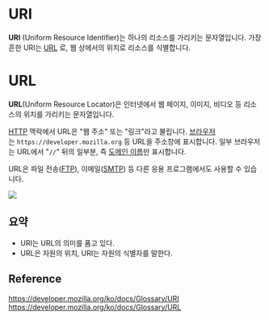 # URI

**URI**
(Uniform Resource Identifier)는 하나의 리소스를 가리키는 문자열입니다. 가장 흔한 URI는 [URL](https://developer.mozilla.org/ko/docs/Glossary/URL)
로, 웹 상에서의 위치로 리소스를 식별합니다.

# URL

**URL**(Uniform Resource Locator)은 인터넷에서 웹 페이지, 이미지, 비디오 등 리소스의 위치를 가리키는 문자열입니다.

[HTTP](https://developer.mozilla.org/ko/docs/Glossary/HTTP) 맥락에서 URL은 "웹 주소" 또는 "링크"라고 불립니다. [브라우저](https://developer.mozilla.org/ko/docs/Glossary/Browser)는 `https://developer.mozilla.org` 등 URL을 주소창에 표시합니다. 일부 브라우저는 URL에서 "`//`" 뒤의 일부분, 즉 [도메인 이름](https://developer.mozilla.org/ko/docs/Glossary/Domain_name)만 표시합니다.

URL은 파일 전송([FTP](https://developer.mozilla.org/ko/docs/Glossary/FTP)), 이메일([SMTP](https://developer.mozilla.org/ko/docs/Glossary/SMTP)) 등 다른 응용 프로그램에서도 사용할 수 있습니다.

![](https://www.charlezz.com/wordpress/wp-content/uploads/2021/02/www.charlezz.com-uri-url-uri-url-768x768.png)

## 요약
- URI는 URL의 의미를 품고 있다.
- URL은 자원의 위치, URI는 자원의 식별자를 말한다.

## Reference
https://developer.mozilla.org/ko/docs/Glossary/URI
https://developer.mozilla.org/ko/docs/Glossary/URL